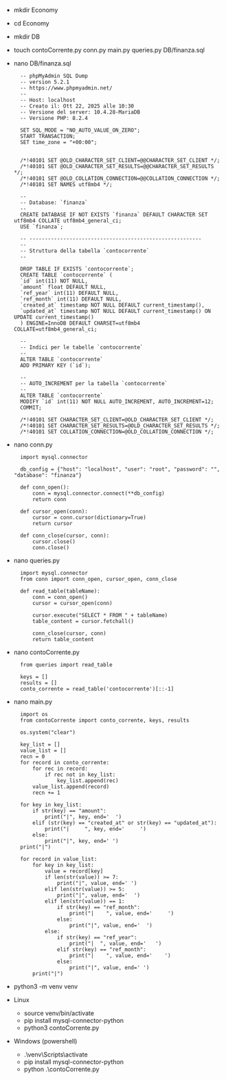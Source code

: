 - mkdir Economy
- cd Economy
- mkdir DB
- touch contoCorrente.py conn.py main.py queries.py DB/finanza.sql

- nano DB/finanza.sql

        -- phpMyAdmin SQL Dump
        -- version 5.2.1
        -- https://www.phpmyadmin.net/
        --
        -- Host: localhost
        -- Creato il: Ott 22, 2025 alle 10:30
        -- Versione del server: 10.4.28-MariaDB
        -- Versione PHP: 8.2.4

        SET SQL_MODE = "NO_AUTO_VALUE_ON_ZERO";
        START TRANSACTION;
        SET time_zone = "+00:00";


        /*!40101 SET @OLD_CHARACTER_SET_CLIENT=@@CHARACTER_SET_CLIENT */;
        /*!40101 SET @OLD_CHARACTER_SET_RESULTS=@@CHARACTER_SET_RESULTS */;
        /*!40101 SET @OLD_COLLATION_CONNECTION=@@COLLATION_CONNECTION */;
        /*!40101 SET NAMES utf8mb4 */;

        --
        -- Database: `finanza`
        --
        CREATE DATABASE IF NOT EXISTS `finanza` DEFAULT CHARACTER SET utf8mb4 COLLATE utf8mb4_general_ci;
        USE `finanza`;

        -- --------------------------------------------------------
        --
        -- Struttura della tabella `contocorrente`
        --

        DROP TABLE IF EXISTS `contocorrente`;
        CREATE TABLE `contocorrente` (
        `id` int(11) NOT NULL,
        `amount` float DEFAULT NULL,
        `ref_year` int(11) DEFAULT NULL,
        `ref_month` int(11) DEFAULT NULL,
        `created_at` timestamp NOT NULL DEFAULT current_timestamp(),
        `updated_at` timestamp NOT NULL DEFAULT current_timestamp() ON UPDATE current_timestamp()
        ) ENGINE=InnoDB DEFAULT CHARSET=utf8mb4 COLLATE=utf8mb4_general_ci;

        --
        -- Indici per le tabelle `contocorrente`
        --
        ALTER TABLE `contocorrente`
        ADD PRIMARY KEY (`id`);

        --
        -- AUTO_INCREMENT per la tabella `contocorrente`
        --
        ALTER TABLE `contocorrente`
        MODIFY `id` int(11) NOT NULL AUTO_INCREMENT, AUTO_INCREMENT=12;
        COMMIT;

        /*!40101 SET CHARACTER_SET_CLIENT=@OLD_CHARACTER_SET_CLIENT */;
        /*!40101 SET CHARACTER_SET_RESULTS=@OLD_CHARACTER_SET_RESULTS */;
        /*!40101 SET COLLATION_CONNECTION=@OLD_COLLATION_CONNECTION */;


- nano conn.py

        import mysql.connector

        db_config = {"host": "localhost", "user": "root", "password": "", "database": "finanza"}

        def conn_open():
            conn = mysql.connector.connect(**db_config)
            return conn

        def cursor_open(conn):
            cursor = conn.cursor(dictionary=True)
            return cursor

        def conn_close(cursor, conn):
            cursor.close()
            conn.close()

- nano queries.py

        import mysql.connector
        from conn import conn_open, cursor_open, conn_close

        def read_table(tableName):
            conn = conn_open()
            cursor = cursor_open(conn)

            cursor.execute("SELECT * FROM " + tableName)
            table_content = cursor.fetchall()

            conn_close(cursor, conn)
            return table_content

- nano contoCorrente.py

        from queries import read_table

        keys = []
        results = []
        conto_corrente = read_table('contocorrente')[::-1]

- nano main.py

        import os
        from contoCorrente import conto_corrente, keys, results

        os.system("clear")

        key_list = []
        value_list = []
        recn = 0
        for record in conto_corrente:
            for rec in record:
                if rec not in key_list:
                    key_list.append(rec)
            value_list.append(record)
            recn += 1

        for key in key_list:
            if str(key) == "amount":
                print("|", key, end='  ')
            elif (str(key) == "created_at" or str(key) == "updated_at"):
                print("|     ", key, end='     ')
            else:
                print("|", key, end=' ')
        print("|")

        for record in value_list:
            for key in key_list:
                value = record[key]
                if len(str(value)) >= 7:
                    print("|", value, end=' ')
                elif len(str(value)) >= 5:
                    print("|", value, end='  ')
                elif len(str(value)) == 1:
                    if str(key) == "ref_month":
                        print("|    ", value, end='     ')
                    else:
                        print("|", value, end='  ')
                else:
                    if str(key) == "ref_year":
                        print("|  ", value, end='   ')
                    elif str(key) == "ref_month":
                        print("|    ", value, end='    ')
                    else:
                        print("|", value, end=' ')
            print("|")

- python3 -m venv venv

-   Linux
    - source venv/bin/activate
    - pip install mysql-connector-python
    - python3 contoCorrente.py

-   Windows (powershell)
    - .\venv\Scripts\activate
    - pip install mysql-connector-python
    - python .\contoCorrente.py


